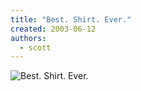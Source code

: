 ```yaml
---
title: "Best. Shirt. Ever."
created: 2003-06-12
authors:
  - scott
---
```


![Best. Shirt. Ever.](/images/smithsmithsmith.jpg)
